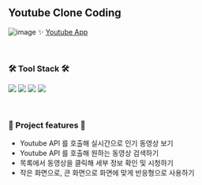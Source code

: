 
## Youtube Clone Coding 

![image](https://user-images.githubusercontent.com/79193369/118817275-01642680-b8ee-11eb-81ce-ff33b8f774a1.png)
✨ [Youtube App](https://60a525e36c5641048a46c130--minjeung-youtube.netlify.app/)

<br />

### 🛠 Tool Stack 🛠
<a href="https://create-react-app.dev/docs/getting-started/"><img src="https://img.shields.io/badge/React-61DAFB?style=flat-square&logo=React&logoColor=white"/></a>
<a href=""><img src="https://img.shields.io/badge/JavaScript-F7DF1E?style=flat-square&logo=JavaScript&logoColor=white"/></a>
<a href=""><img src="https://img.shields.io/badge/PostCSS-DD3A0A?style=flat-square&logo=PostCSS&logoColor=white"/></a>
<a href=""><img src="https://img.shields.io/badge/Postman-FF6C37?style=flat-square&logo=Postman&logoColor=white"/></a>

<br />

### 🧩 Project features 🧩

- Youtube API 를 호출해 실시간으로 인기 동영상 보기 <br />
- Youtube API 를 호출해 원하는 동영상 검색하기 <br /> 
- 목록에서 동영상을 클릭해 세부 정보 확인 및 시청하기 <br /> 
- 작은 화면으로, 큰 화면으로 화면에 맞게 반응형으로 사용하기
